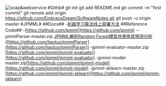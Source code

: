 
![soap&webservice](soap&webservice.png)
#Githb#
    git init
    git add README.md
    git commit -m "first commit"
    git remote add origin https://github.com/EmbraceDream/SoftwareNotes.git
    git push -u origin master
#JPMML#
##Docs##
 -[机器学习算法线上部署方法](https://zhuanlan.zhihu.com/p/24902234)
##Reference Code##
 -[https://github.com/jpmml](https://github.com/jpmml)
 －pmmlParser-master.zip [JPMML解析Random Forest模型并使用其预测分析](http://blog.csdn.net/c1481118216/article/details/74496902)([https://github.com/liaotuo/pmmlParser](https://github.com/liaotuo/pmmlParser))
 -jpmml-evaluator-master.zip [https://github.com/jpmml/jpmml-evaluator](https://github.com/jpmml/jpmml-evaluator)
 -jpmml-model-master.zip[https://github.com/jpmml/jpmml-model](https://github.com/jpmml/jpmml-model)
 -jpmml-sklearn-master.zip [https://github.com/jpmml/jpmml-sklearn](https://github.com/jpmml/jpmml-sklearn)
